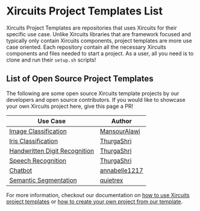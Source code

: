 # Xircuits Project Templates List

Xircuits Project Templates are repositories that uses Xircuits for their specific use case. Unlike Xircuits libraries that are framework focused and typically only contain Xircuits components, project templates are more use case oriented. Each repository contain all the necessary Xircuits components and files needed to start a project. As a user, all you need is to clone and run their `setup.sh` scripts!

## List of Open Source Project Templates
The following are some open source Xircuits template projects by our developers and open source contributors. If you would like to showcase your own Xircuits project here, give this page a PR!

| Use Case | Author |
| -------- | ------ |
| [Image Classification](https://github.com/XpressAI/x-template-image_classification) | [MansourAlawi](https://github.com/mansouralawi) | 
| [Iris Classification](https://github.com/XpressAI/x-template-iris_classification) |  [ThurgaShri](https://github.com/ThurgaShri) |
| [Handwritten Digit Recognition](https://github.com/XpressAI/x-template-handwritten_digit_recognition) |  [ThurgaShri](https://github.com/ThurgaShri)
| [Speech Recognition](https://github.com/XpressAI/x-template-speech_recognition) | [ThurgaShri](https://github.com/ThurgaShri) |
| [Chatbot](https://github.com/XpressAI/x-template-chatbot) | [annabelle1217](https://github.com/annabelle1217) |
| [Semantic Segmentation](https://github.com/XpressAI/x-template-semantic_segmentation) | [quietrex](https://github.com/quietrex)

For more information, checkout our documentation on [how to use Xircuits project templates](https://xircuits.io/tutorials/running-a-xircuits-project-template) or [how to create your own project from our template](https://xircuits.io/developer-guide/creating-a-xircuits-project).